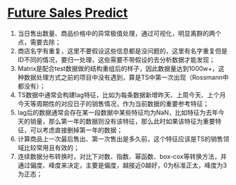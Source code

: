 # [Future Sales Predict](https://www.kaggle.com/holoong9291/predict-future-sales)

1. 当日售出数量、商品价格中的异常极值处理，通过可视化，明显离群的两个点，需要去除；
2. 商店名字有重复，这里不要假设这些信息都是没问题的，这里有名字重复但是ID不同的情况，要归一处理，这些需要不带假设的去分析数据才能发现；
3. Matrix是配合test数据做的结构重组后的样子，因此数据量达到1000w+，这种数据处理方式之前的项目中没有遇到，算是TS中第一次出现（Rossmann中都没有）；
4. TS数据中通常会构建lag特征，比如为每条数据新增昨天、上周今天、上个月今天等周期性的对应日子的销售情况，作为当前数据的重要参考特征；
5. lag后的数据通常会存在某一段数据中某些特征均为NaN，比如特征为去年今天的销量，那么第一年的数据则没有该特征，那么此时如果该特征为重要特征，可以考虑直接删掉第一年的数据；
6. 计算商品上一次最后售出、第一次售出是多久前，这个特征应该是TS的销售领域比较常用且有效的；
7. 连续数据分布转换时，对比下对数、指数、幂函数、box-cox等转换方法，并通过偏度、峰度来决定，主要是偏度，越接近0越好，0为标准正太，峰度为3为正态；
